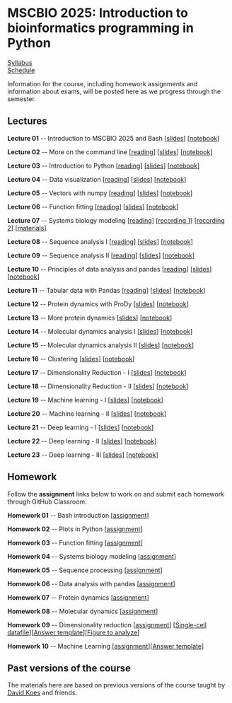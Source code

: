 # MSCBIO 2025: Introduction to bioinformatics programming in Python

[Syllabus](./syllabus.html)  
[Schedule](./schedule.html)  

<!--
[Midterm](./midterm.html) [[assignment](https://classroom.github.com/a/5P1QmhuO)]
[Final](./final.html) [[assignment](https://classroom.github.com/a/d-TJGen3)]
-->

Information for the course, including homework assignments and information about exams, will be posted here as we progress through the semester.


## Lectures

**Lecture 01** -- Introduction to MSCBIO 2025 and Bash [[slides](https://mscbio2025-2024.github.io/lectures/lecture-01-bash.slides.html)] [[notebook](https://mscbio2025-2024.github.io/lectures/lecture-01-bash.ipynb)] <!-- 08/27 -->

**Lecture 02** -- More on the command line [[reading](https://www.freecodecamp.org/news/linux-command-line-tutorial/)] [[slides](https://mscbio2025-2024.github.io/lectures/lecture-02-bash2.slides.html)] [[notebook](https://mscbio2025-2024.github.io/lectures/lecture-02-bash2.ipynb)] <!-- 08/29 -->

**Lecture 03** -- Introduction to Python [[reading](https://wiki.python.org/moin/BeginnersGuide/NonProgrammers)] [[slides](https://mscbio2025-2024.github.io/lectures/lecture-03-python.slides.html)] [[notebook](https://mscbio2025-2024.github.io/lectures/lecture-03-python.ipynb)] <!-- 09/03 -->

**Lecture 04** -- Data visualization [[reading](https://thepythoncodingbook.com/basics-of-data-visualisation-in-python-using-matplotlib/)] [[slides](https://mscbio2025-2024.github.io/lectures/lecture-04-plot.slides.html)] [[notebook](https://mscbio2025-2024.github.io/lectures/lecture-04-plot.ipynb)] <!-- 09/05 -->

**Lecture 05** -- Vectors with numpy [[reading](https://numpy.org/doc/stable/user/absolute_beginners.html)] [[slides](https://mscbio2025-2024.github.io/lectures/lecture-05-numpy.slides.html)] [[notebook](https://mscbio2025-2024.github.io/lectures/lecture-05-numpy.ipynb)] <!-- 09/10 -->

**Lecture 06** -- Function fitting [[reading](https://www.askpython.com/python/examples/curve-fitting-in-python)]  [[slides](https://mscbio2025-2024.github.io/lectures/lecture-06-fitting.slides.html)] [[notebook](https://mscbio2025-2024.github.io/lectures/lecture-06-fitting.ipynb)] <!-- 09/12 -->

**Lecture 07** -- Systems biology modeling [[reading](http://bionetgen.org/)] [[recording 1](https://pitt.hosted.panopto.com/Panopto/Pages/Viewer.aspx?id=d95c2bea-0d24-442a-9c52-b1ee0150ab99)] [[recording 2](https://pitt.hosted.panopto.com/Panopto/Pages/Viewer.aspx?id=4882eee3-c754-44c3-b3ce-b1f00108addb)] [[materials](https://github.com/jrfaeder/RBM_Intro_BioNetGen)] <!--  09/17 -->

**Lecture 08** -- Sequence analysis I [[reading](https://biopython-tutorial.readthedocs.io/en/latest/notebooks/02%20-%20Quick%20Start.html)] [[slides](https://mscbio2025-2024.github.io/lectures/lecture-08-sequence.slides.html)] [[notebook](https://mscbio2025-2024.github.io/lectures/lecture-08-sequence.ipynb)] <!-- 09/19 -->

**Lecture 09** -- Sequence analysis II [[reading](https://biopython-tutorial.readthedocs.io/en/latest/notebooks/14%20-%20Sequence%20motif%20analysis%20using%20Bio.motifs.html)] [[slides](https://mscbio2025-2024.github.io/lectures/lecture-09-sequence2.slides.html)] [[notebook](https://mscbio2025-2024.github.io/lectures/lecture-09-sequence2.ipynb)] <!-- 09/24 -->

**Lecture 10** -- Principles of data analysis and pandas [[reading](https://github.com/swcarpentry/good-enough-practices-in-scientific-computing)]  [[slides](https://mscbio2025-2024.github.io/lectures/lecture-10-pandas.slides.html)] [[notebook](https://mscbio2025-2024.github.io/lectures/lecture-10-pandas.ipynb)] <!-- 09/26 -->

**Lecture 11** -- Tabular data with Pandas [[reading](https://aeturrell.github.io/python4DS/data-tidy.html)] [[slides](https://mscbio2025-2024.github.io/lectures/lecture-11-pandas2.slides.html)] [[notebook](https://mscbio2025-2024.github.io/lectures/lecture-11-pandas2.ipynb)] <!-- 10/01 -->

**Lecture 12** -- Protein dynamics with ProDy [[slides](https://mscbio2025-2024.github.io/lectures/lecture-12-prody.slides.html)] [[notebook](https://mscbio2025-2024.github.io/lectures/lecture-12-prody.ipynb)] <!-- 10/03 -->

**Lecture 13** -- More protein dynamics [[slides](https://mscbio2025-2024.github.io/lectures/lecture-13-prody2.slides.html)] [[notebook](https://mscbio2025-2024.github.io/lectures/lecture-13-prody2.ipynb)] <!-- 10/08 -->

**Lecture 14** -- Molecular dynamics analysis I [[slides](https://mscbio2025-2024.github.io/lectures/lecture-14-md.slides.html)] [[notebook](https://mscbio2025-2024.github.io/lectures/lecture-14-md.ipynb)] <!-- 10/10 -->

**Lecture 15** -- Molecular dynamics analysis II [[slides](https://mscbio2025-2024.github.io/lectures/lecture-15-md2.slides.html)] [[notebook](https://mscbio2025-2024.github.io/lectures/lecture-15-md2.ipynb)] <!-- 10/15 -->

**Lecture 16** -- Clustering [[slides](https://mscbio2025-2024.github.io/lectures/lecture-16-clustering.slides.html)] [[notebook](https://mscbio2025-2024.github.io/lectures/lecture-16-clustering.ipynb)]

**Lecture 17** -- Dimensionality Reduction - I [[slides](https://mscbio2025-2024.github.io/lectures/lecture17-dimred-1.slides.html)] [[notebook](https://mscbio2025-2024.github.io/lectures/lecture17-dimred-1.ipynb)]

**Lecture 18** -- Dimensionality Reduction - II [[slides](https://mscbio2025-2024.github.io/lectures/lecture18-dimred-2.slides.html)] [[notebook](https://mscbio2025-2024.github.io/lectures/lecture18-dimred-2.ipynb)]

**Lecture 19** -- Machine learning - I [[slides](https://mscbio2025-2024.github.io/lectures/Lecture-19-MachineLearning-I.slides.html)] [[notebook](https://mscbio2025-2024.github.io/lectures/Lecture-19-MachineLearning-I.ipynb)]

**Lecture 20** -- Machine learning - II [[slides](https://mscbio2025-2024.github.io/lectures/Lecture-20-MachineLearning-II.slides.html)] [[notebook](https://mscbio2025-2024.github.io/lectures/Lecture-20-MachineLearning-II.ipynb)]

**Lecture 21** -- Deep learning - I [[slides](https://mscbio2025-2024.github.io/lectures/Lecture-21-DeepLearning-I-v2.slides.html)] [[notebook](https://mscbio2025-2024.github.io/lectures/Lecture-21-DeepLearning-I-v2.ipynb)]

**Lecture 22** -- Deep learning - II [[slides](https://mscbio2025-2024.github.io/lectures/Lecture-22-DeepLearning-II-v2.slides.html)] [[notebook](https://mscbio2025-2024.github.io/lectures/Lecture-22-DeepLearning-II-v2.ipynb)]

**Lecture 23** -- Deep learning - III [[slides](https://mscbio2025-2024.github.io/lectures/Lecture-23-DeepLearning-III.slides.html)] [[notebook](https://mscbio2025-2024.github.io/lectures/Lecture-23-DeepLearning-III.ipynb)]

## Homework

Follow the **assignment** links below to work on and submit each homework through GitHub Classroom.

**Homework 01** -- Bash introduction [[assignment](https://classroom.github.com/a/O8vqF3DV)]  

**Homework 02** -- Plots in Python [[assignment](https://classroom.github.com/a/gW2l8j1F)]  

**Homework 03** -- Function fitting [[assignment](https://classroom.github.com/a/iQEf8KZw)]  

**Homework 04** -- Systems biology modeling [[assignment](https://classroom.github.com/a/8e2DkUpP)]  

**Homework 05** -- Sequence processing [[assignment](https://classroom.github.com/a/f0ZY5SdB)]  

**Homework 06** -- Data analysis with pandas [[assignment](https://classroom.github.com/a/4UvZ1WOs)]  

**Homework 07** -- Protein dynamics [[assignment](https://classroom.github.com/a/lnOvRKgq)]  

**Homework 08** -- Molecular dynamics [[assignment](https://classroom.github.com/a/5UgZtuEk)]  

**Homework 09** -- Dimensionality reduction [[assignment](https://mscbio2025-2024.github.io/files/assignment9/Assignment_9_dimred.ipynb)]  [[Single-cell datafile](https://mscbio2025-2024.github.io/files/assignment9/5k_pbmc_protein_v3_nextgem_filtered_feature_bc_matrix.h5)][[Answer template](https://mscbio2025-2024.github.io/files/assignment9/assignment9_template.txt)][[Figure to analyze](https://mscbio2025-2024.github.io/files/assignment9/dimensionality_reduction_comparison.png)]

**Homework 10** -- Machine Learning [[assignment](https://mscbio2025-2024.github.io/files/assignment10/Assignment_10.ipynb)][[Answer template](https://mscbio2025-2024.github.io/files/assignment10/assignment10_template.txt)]

## Past versions of the course

The materials here are based on previous versions of the course taught by [David Koes](https://bits.csb.pitt.edu/) and friends. 
